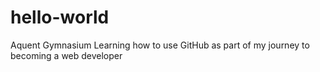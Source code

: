 # hello-world
Aquent Gymnasium
Learning how to use GitHub as part of my journey to becoming a web developer
